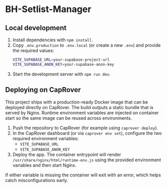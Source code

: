 # BH-Setlist-Manager

## Local development

1. Install dependencies with `npm install`.
2. Copy `.env.production` to `.env.local` (or create a new `.env`) and provide the required values:
   ```bash
   VITE_SUPABASE_URL=your-supabase-project-url
   VITE_SUPABASE_ANON_KEY=your-supabase-anon-key
   ```
3. Start the development server with `npm run dev`.

## Deploying on CapRover

This project ships with a production-ready Docker image that can be deployed directly on CapRover. The build outputs a static bundle that is served by Nginx. Runtime environment variables are injected on container start so the same image can be reused across environments.

1. Push the repository to CapRover (for example using `caprover deploy`).
2. In the CapRover dashboard (or via `caprover env set`), configure the two required environment variables:
   - `VITE_SUPABASE_URL`
   - `VITE_SUPABASE_ANON_KEY`
3. Deploy the app. The container entrypoint will render `/usr/share/nginx/html/runtime-env.js` using the provided environment variables and then start Nginx.

If either variable is missing the container will exit with an error, which helps catch misconfigurations early.
